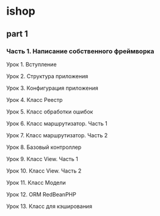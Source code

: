 # ishop

## part 1

### Часть 1. Написание собственного фреймворка

Урок 1.  Вступление 

Урок 2.  Структура приложения 

Урок 3.  Конфигурация приложения 

Урок 4.  Класс Реестр 

Урок 5.  Класс обработки ошибок 

Урок 6.  Класс маршрутизатор. Часть 1 

Урок 7.  Класс маршрутизатор. Часть 2 

Урок 8.  Базовый контроллер 

Урок 9.  Класс View. Часть 1 

Урок 10.  Класс View. Часть 2 

Урок 11.  Класс Модели 

Урок 12.  ORM RedBeanPHP 

Урок 13.  Класс для кэширования 
